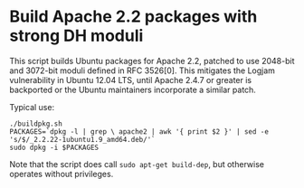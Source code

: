 Build Apache 2.2 packages with strong DH moduli
===============================================

This script builds Ubuntu packages for Apache 2.2, patched to use 2048-bit
and 3072-bit moduli defined in RFC 3526[0]. This mitigates the Logjam
vulnerability in Ubuntu 12.04 LTS, until Apache 2.4.7 or greater is backported
or the Ubuntu maintainers incorporate a similar patch.

Typical use:

    ./buildpkg.sh
    PACKAGES=`dpkg -l | grep \ apache2 | awk '{ print $2 }' | sed -e 's/$/_2.2.22-1ubuntu1.9_amd64.deb/'`
    sudo dpkg -i $PACKAGES

Note that the script does call `sudo apt-get build-dep`, but otherwise
operates without privileges.
